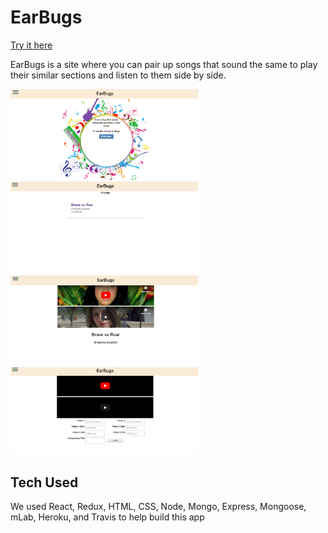 # EarBugs 

[Try it here](https://whispering-island-53296.herokuapp.com "EarBugs")

EarBugs is a site where you can pair up songs that sound the same to play their similar sections and listen to them side by side.

<img src="screenshots/welcome.PNG" width=300 alt="landing page">

<img src="screenshots/home.PNG" width=300 alt="home">

<img src="screenshots/view.PNG" width=300 alt="view">

<img src="screenshots/creation.PNG" width=300 alt="creation">

## Tech Used


We used React, Redux, HTML, CSS, Node, Mongo, Express, Mongoose, mLab, Heroku, and Travis to help build this app